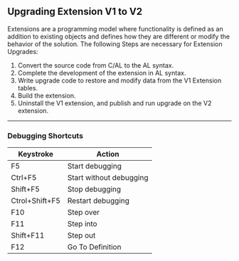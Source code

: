 ## Upgrading Extension V1 to V2

Extensions are a programming model where functionality is defined as an addition to existing objects and defines how they are different or modify the behavior of the solution.
The following Steps are necessary for Extension Upgrades:

1. Convert the source code from C/AL to the AL syntax.
2. Complete the development of the extension in AL syntax.
3. Write upgrade code to restore and modify data from the V1 Extension tables.
4. Build the extension.
5. Uninstall the V1 extension, and publish and run upgrade on the V2 extension.

----------
### Debugging Shortcuts

| Keystroke | Action |
| ---------- | ------------- |
| F5 | Start debugging  |
| Ctrl+F5  | Start without debugging  |
| Shift+F5 | Stop debugging  |
| Ctrol+Shift+F5 | Restart debugging  |
| F10 | Step over  |
| F11 | Step into  |
| Shift+F11 | Step out  |
| F12 | Go To Definition  |

